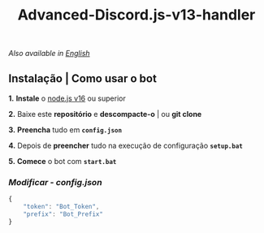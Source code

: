 <h1 align="center">
Advanced-Discord.js-v13-handler</h1><br/>

_Also available in [English](README.MD)_

## **Instalação | Como usar o bot**

**1.** **Instale** o [node.js v16](https://nodejs.org/en/) ou superior

**2.** Baixe este **repositório** e **descompacte-o** | ou **git clone**

**3.** **Preencha** tudo em **`config.json`**

**4.** Depois de **preencher** tudo na execução de configuração **`setup.bat`**

**5.** **Comece** o bot com **`start.bat`**
<br/>

### _Modificar - config.json_

```javascript
{
    "token": "Bot_Token",
    "prefix": "Bot_Prefix"
}
```

<br/>
